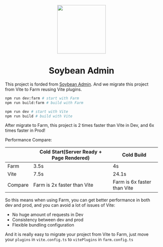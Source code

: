<div align="center">
	<img src="./public/favicon.svg" style="width: 160px;"/>
	<h1>Soybean Admin</h1>
</div>

This project is forded from [Soybean Admin](https://github.com/honghuangdc/soybean-admin). And we migrate this project from Vite to Farm reusing Vite plugins.

```bash
npm run dev:farm # start with Farm
npm run build:farm # build with Farm

npm run dev # start with Vite
npm run build # build with Vite
```

After migrate to Farm, this project is 2 times faster than Vite in Dev, and 6x times faster in Prod!

Performance Compare:

||Cold Start(Server Ready + Page Rendered)|Cold Build|
|---|---|---|
|Farm| 3.5s | 4s |
|Vite| 7.5s | 24.1s |
|Compare| Farm is 2x faster than Vite| Farm is 6x faster than Vite|

So this means when using Farm, you can get better performance in both dev and prod, and you can avoid a lot of issues of Vite:

- No huge amount of requests in Dev
- Consistency between dev and prod
- Flexible bundling configuration

And it is really easy to migrate your project from Vite to Farm, just move your `plugins` in `vite.config.ts` to `vitePlugins` in `farm.config.ts`
